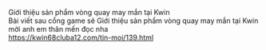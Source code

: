 
Giới thiệu sản phẩm vòng quay may mắn tại Kwin	
Bài viết sau cổng game sẽ Giới thiệu sản phẩm vòng quay may mắn tại Kwin mời anh em thân mến đọc nha	
https://kwin68cluba12.com/tin-moi/139.html
